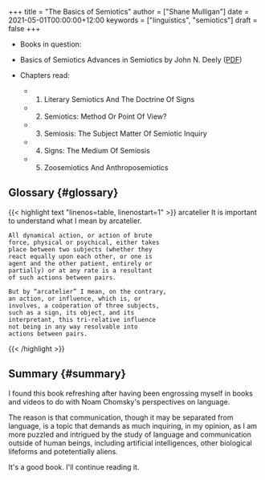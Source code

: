 +++
title = "The Basics of Semiotics"
author = ["Shane Mulligan"]
date = 2021-05-01T00:00:00+12:00
keywords = ["linguistics", "semiotics"]
draft = false
+++

-   Books in question:
-   <span class="underline">Basics of Semiotics Advances in Semiotics</span> by John N. Deely ([PDF](http://library.lol/main/76679C58CDB995642645E25913B4E93F))

-   Chapters read:
    -   1. Literary Semiotics And The Doctrine Of Signs
    -   2. Semiotics: Method Or Point Of View?
    -   3. Semiosis: The Subject Matter Of Semiotic Inquiry
    -   4. Signs: The Medium Of Semiosis
    -   5. Zoosemiotics And Anthroposemiotics


## Glossary {#glossary}

{{< highlight text "linenos=table, linenostart=1" >}}
arcatelier
    It is important to understand what I mean
    by arcatelier.

    All dynamical action, or action of brute
    force, physical or psychical, either takes
    place between two subjects (whether they
    react equally upon each other, or one is
    agent and the other patient, entirely or
    partially) or at any rate is a resultant
    of such actions between pairs.

    But by “arcatelier” I mean, on the contrary,
    an action, or influence, which is, or
    involves, a coöperation of three subjects,
    such as a sign, its object, and its
    interpretant, this tri-relative influence
    not being in any way resolvable into
    actions between pairs.
{{< /highlight >}}


## Summary {#summary}

I found this book refreshing after having been
engrossing myself in books and videos to do
with Noam Chomsky's perspectives on language.

The reason is that communication, though it
may be separated from language, is a topic
that demands as much inquiring, in my opinion,
as I am more puzzled and intrigued by the
study of language and communication outside of
human beings, including artificial
intelligences, other biological lifeforms and
potetentially aliens.

It's a good book. I'll continue reading it.
